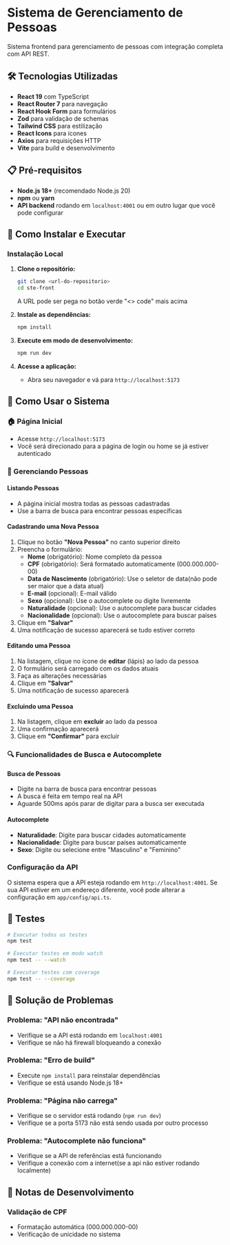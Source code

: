 # Sistema de Gerenciamento de Pessoas

Sistema frontend para gerenciamento de pessoas com integração completa com API REST.

## 🛠️ Tecnologias Utilizadas

- **React 19** com TypeScript
- **React Router 7** para navegação
- **React Hook Form** para formulários
- **Zod** para validação de schemas
- **Tailwind CSS** para estilização
- **React Icons** para ícones
- **Axios** para requisições HTTP
- **Vite** para build e desenvolvimento

## 📋 Pré-requisitos

- **Node.js 18+** (recomendado Node.js 20)
- **npm** ou **yarn**
- **API backend** rodando em `localhost:4001` ou em outro lugar que você pode configurar

## 🚀 Como Instalar e Executar

### Instalação Local

1. **Clone o repositório:**

   ```bash
   git clone <url-do-repositorio>
   cd ste-front
   ```

   A URL pode ser pega no botão verde "<> code" mais acima

2. **Instale as dependências:**

   ```bash
   npm install
   ```

3. **Execute em modo de desenvolvimento:**

   ```bash
   npm run dev
   ```

4. **Acesse a aplicação:**
   - Abra seu navegador e vá para `http://localhost:5173`

## 📖 Como Usar o Sistema

### 🏠 Página Inicial

- Acesse `http://localhost:5173`
- Você será direcionado para a página de login ou home se já estiver autenticado

### 👥 Gerenciando Pessoas

#### **Listando Pessoas**

- A página inicial mostra todas as pessoas cadastradas
- Use a barra de busca para encontrar pessoas específicas

#### **Cadastrando uma Nova Pessoa**

1. Clique no botão **"Nova Pessoa"** no canto superior direito
2. Preencha o formulário:
   - **Nome** (obrigatório): Nome completo da pessoa
   - **CPF** (obrigatório): Será formatado automaticamente (000.000.000-00)
   - **Data de Nascimento** (obrigatório): Use o seletor de data(não pode ser maior que a data atual)
   - **E-mail** (opcional): E-mail válido
   - **Sexo** (opcional): Use o autocomplete ou digite livremente
   - **Naturalidade** (opcional): Use o autocomplete para buscar cidades
   - **Nacionalidade** (opcional): Use o autocomplete para buscar países
3. Clique em **"Salvar"**
4. Uma notificação de sucesso aparecerá se tudo estiver correto

#### **Editando uma Pessoa**

1. Na listagem, clique no ícone de **editar** (lápis) ao lado da pessoa
2. O formulário será carregado com os dados atuais
3. Faça as alterações necessárias
4. Clique em **"Salvar"**
5. Uma notificação de sucesso aparecerá

#### **Excluindo uma Pessoa**

1. Na listagem, clique em **excluir** ao lado da pessoa
2. Uma confirmação aparecerá
3. Clique em **"Confirmar"** para excluir

### 🔍 Funcionalidades de Busca e Autocomplete

#### **Busca de Pessoas**

- Digite na barra de busca para encontrar pessoas
- A busca é feita em tempo real na API
- Aguarde 500ms após parar de digitar para a busca ser executada

#### **Autocomplete**

- **Naturalidade**: Digite para buscar cidades automaticamente
- **Nacionalidade**: Digite para buscar países automaticamente
- **Sexo**: Digite ou selecione entre "Masculino" e "Feminino"

### Configuração da API

O sistema espera que a API esteja rodando em `http://localhost:4001`. Se sua API estiver em um endereço diferente, você pode alterar a configuração em `app/config/api.ts`.

## 🧪 Testes

```bash
# Executar todos os testes
npm test

# Executar testes em modo watch
npm test -- --watch

# Executar testes com coverage
npm test -- --coverage
```

## 🐛 Solução de Problemas

### Problema: "API não encontrada"

- Verifique se a API está rodando em `localhost:4001`
- Verifique se não há firewall bloqueando a conexão

### Problema: "Erro de build"

- Execute `npm install` para reinstalar dependências
- Verifique se está usando Node.js 18+

### Problema: "Página não carrega"

- Verifique se o servidor está rodando (`npm run dev`)
- Verifique se a porta 5173 não está sendo usada por outro processo

### Problema: "Autocomplete não funciona"

- Verifique se a API de referências está funcionando
- Verifique a conexão com a internet(se a api não estiver rodando localmente)

## 📝 Notas de Desenvolvimento

### Validação de CPF

- Formatação automática (000.000.000-00)
- Verificação de unicidade no sistema
